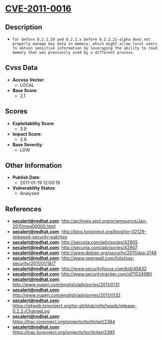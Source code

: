 
# [CVE-2011-0016](http://archives.seul.org/or/announce/Jan-2011/msg00000.html)

## Description

- `Tor before 0.2.1.29 and 0.2.2.x before 0.2.2.21-alpha does not properly manage key data in memory, which might allow local users to obtain sensitive information by leveraging the ability to read memory that was previously used by a different process.`

## Cvss Data

- **Access Vector**:
  - LOCAL
- **Base Score**:
  - 2.1

## Scores

- **Exploitability Score**:
  - 3.9
- **Impact Score**:
  - 2.9
- **Base Severity**:
  - LOW

## Other Information

- **Publish Date**:
  - 2011-01-19 12:00:19
- **Vulnerability Status**:
  - Analyzed

## References

- **secalert@redhat.com**: http://archives.seul.org/or/announce/Jan-2011/msg00000.html
- **secalert@redhat.com**: http://blog.torproject.org/blog/tor-02129-released-security-patches
- **secalert@redhat.com**: http://secunia.com/advisories/42905
- **secalert@redhat.com**: http://secunia.com/advisories/42907
- **secalert@redhat.com**: http://www.debian.org/security/2011/dsa-2148
- **secalert@redhat.com**: http://www.openwall.com/lists/oss-security/2011/01/18/7
- **secalert@redhat.com**: http://www.securityfocus.com/bid/45832
- **secalert@redhat.com**: http://www.securitytracker.com/id?1024980
- **secalert@redhat.com**: http://www.vupen.com/english/advisories/2011/0131
- **secalert@redhat.com**: http://www.vupen.com/english/advisories/2011/0132
- **secalert@redhat.com**: https://gitweb.torproject.org/tor.git/blob/refs/heads/release-0.2.2:/ChangeLog
- **secalert@redhat.com**: https://trac.torproject.org/projects/tor/ticket/2384
- **secalert@redhat.com**: https://trac.torproject.org/projects/tor/ticket/2385
